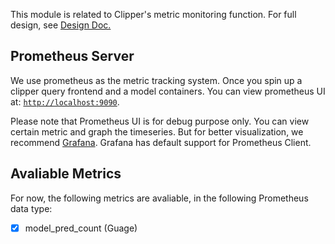 This module is related to Clipper's metric monitoring function. For full design, see [Design Doc.](https://docs.google.com/document/d/10whRxCc97gOJl4j2lY6R-v7cI_ZoAMVcNGPG_9oj6iY/edit?usp=sharing)

## Prometheus Server
We use prometheus as the metric tracking system. Once you spin up a clipper query frontend and a model containers. You can view prometheus UI at: [`http://localhost:9090`](http://localhost:9090). 

Please note that Prometheus UI is for debug purpose only. You can view certain metric and graph the timeseries. But for better visualization, we recommend [Grafana](https://grafana.com/). Grafana has default support for Prometheus Client. 

## Avaliable Metrics
For now, the following metrics are avaliable, in the following Prometheus data type:
- [x] model_pred_count (Guage)